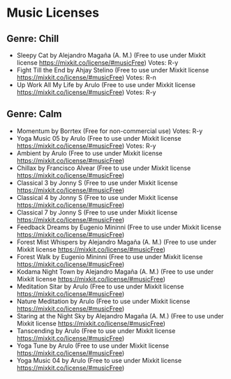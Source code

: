 # Music Licenses

## Genre: Chill

- Sleepy Cat by Alejandro Magaña (A. M.) 
(Free to use under Mixkit license https://mixkit.co/license/#musicFree) Votes: R-y
- Fight Till the End by Ahjay Stelino (Free to use under Mixkit license https://mixkit.co/license/#musicFree) Votes: R-n
- Up Work All My Life by Arulo (Free to use under Mixkit license https://mixkit.co/license/#musicFree) Votes: R-y



## Genre: Calm

- Momentum by Borrtex (Free for non-commercial use) Votes: R-y
- Yoga Music 05 by Arulo (Free to use under Mixkit license https://mixkit.co/license/#musicFree) Votes: R-y
- Ambient by Arulo (Free to use under Mixkit license https://mixkit.co/license/#musicFree)
- Chillax by Francisco Alvear (Free to use under Mixkit license https://mixkit.co/license/#musicFree)
- Classical 3 by Jonny S  (Free to use under Mixkit license https://mixkit.co/license/#musicFree)
- Classical 4 by Jonny S  (Free to use under Mixkit license https://mixkit.co/license/#musicFree)
- Classical 7 by Jonny S  (Free to use under Mixkit license https://mixkit.co/license/#musicFree)
- Feedback Dreams by Eugenio Mininni (Free to use under Mixkit license https://mixkit.co/license/#musicFree)
- Forest Mist Whispers by Alejandro Magaña (A. M.) (Free to use under Mixkit license https://mixkit.co/license/#musicFree)
- Forest Walk by Eugenio Mininni (Free to use under Mixkit license https://mixkit.co/license/#musicFree)
- Kodama Night Town by Alejandro Magaña (A. M.) (Free to use under Mixkit license https://mixkit.co/license/#musicFree)
- Meditation Sitar by Arulo (Free to use under Mixkit license https://mixkit.co/license/#musicFree)
- Nature Meditation by Arulo (Free to use under Mixkit license https://mixkit.co/license/#musicFree)
- Staring at the Night Sky by Alejandro Magaña (A. M.) (Free to use under Mixkit license https://mixkit.co/license/#musicFree)
- Tanscending by Arulo (Free to use under Mixkit license https://mixkit.co/license/#musicFree)
- Yoga Tune by Arulo (Free to use under Mixkit license https://mixkit.co/license/#musicFree)
- Yoga Music 04 by Arulo (Free to use under Mixkit license https://mixkit.co/license/#musicFree)


